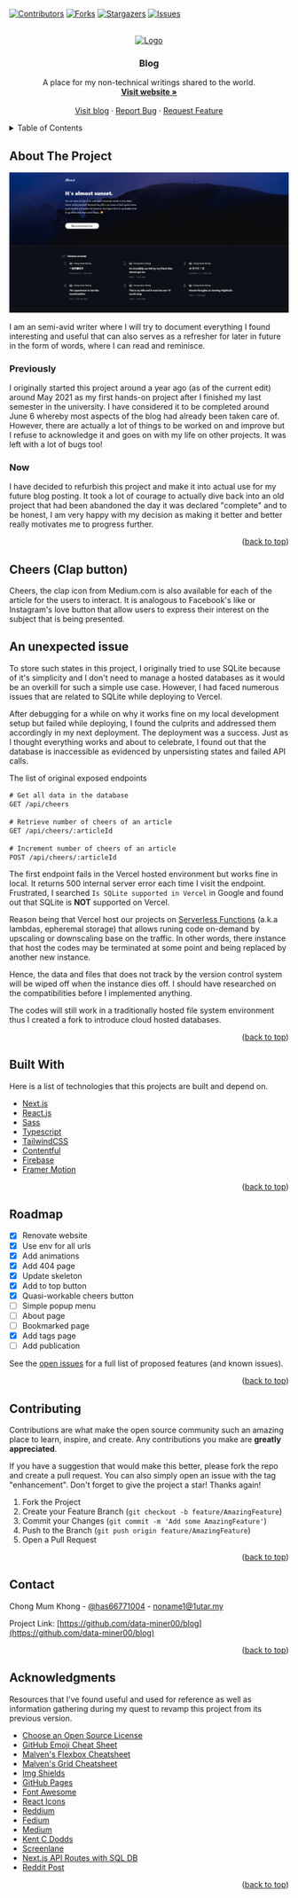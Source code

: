 <div id="top"></div>

<!-- PROJECT SHIELDS -->

[![Contributors][contributors-shield]][contributors-url]
[![Forks][forks-shield]][forks-url]
[![Stargazers][stars-shield]][stars-url]
[![Issues][issues-shield]][issues-url]

<!-- PROJECT LOGO -->
<br />
<div align="center">
  <a href="https://github.com/data-miner00/blog">
    <img src="https://static.wikia.nocookie.net/diarchy-mapping/images/a/a4/Bloby.png/revision/latest?cb=20200514073822" alt="Logo" width="80" height="80">
  </a>

  <h3 align="center">Blog</h3>

  <p align="center">
    A place for my non-technical writings shared to the world.
    <br />
    <a href="https://blog.mumk.dev"><strong>Visit website »</strong></a>
    <br />
    <br />
    <a href="https://blog.mumk.dev">Visit blog</a>
    ·
    <a href="https://github.com/data-miner00/blog/issues">Report Bug</a>
    ·
    <a href="https://github.com/data-miner00/blog/issues">Request Feature</a>
  </p>
</div>

<!-- TABLE OF CONTENTS -->
<details>
  <summary>Table of Contents</summary>
  <ol>
    <li>
      <a href="#about-the-project">About The Project</a>
      <ul>
        <li><a href="#previously">Previously</a></li>
        <li><a href="#now">Now</a></li>
        <li><a href="#built-with">Built With</a></li>
      </ul>
    </li>
    <li><a href="#roadmap">Roadmap</a></li>
    <li><a href="#contributing">Contributing</a></li>
    <li><a href="#contact">Contact</a></li>
    <li><a href="#acknowledgments">Acknowledgments</a></li>
  </ol>
</details>

<!-- ABOUT THE PROJECT -->

## About The Project

![Website screenshot][website-screenshot]

I am an semi-avid writer where I will try to document everything I found interesting and useful that can also serves as a refresher for later in future in the form of words, where I can read and reminisce.

### Previously

I originally started this project around a year ago (as of the current edit) around May 2021 as my first hands-on project after I finished my last semester in the university. I have considered it to be completed around June 6 whereby most aspects of the blog had already been taken care of. However, there are actually a lot of things to be worked on and improve but I refuse to acknowledge it and goes on with my life on other projects. It was left with a lot of bugs too!

### Now

I have decided to refurbish this project and make it into actual use for my future blog posting. It took a lot of courage to actually dive back into an old project that had been abandoned the day it was declared "complete" and to be honest, I am very happy with my decision as making it better and better really motivates me to progress further.

<p align="right">(<a href="#top">back to top</a>)</p>

## Cheers (Clap button)

Cheers, the clap icon from Medium.com is also available for each of the article for the users to interact. It is analogous to Facebook's like or Instagram's love button that allow users to express their interest on the subject that is being presented.

## An unexpected issue

To store such states in this project, I originally tried to use SQLite because of it's simplicity and I don't need to manage a hosted databases as it would be an overkill for such a simple use case. However, I had faced numerous issues that are related to SQLite while deploying to Vercel.

After debugging for a while on why it works fine on my local development setup but failed while deploying, I found the culprits and addressed them accordingly in my next deployment. The deployment was a success. Just as I thought everything works and about to celebrate, I found out that the database is inaccessible as evidenced by unpersisting states and failed API calls.

The list of original exposed endpoints

```
# Get all data in the database
GET /api/cheers

# Retrieve number of cheers of an article
GET /api/cheers/:articleId

# Increment number of cheers of an article
POST /api/cheers/:articleId
```

The first endpoint fails in the Vercel hosted environment but works fine in local. It returns 500 internal server error each time I visit the endpoint. Frustrated, I searched `Is SQLite supported in Vercel` in Google and found out that SQLite is **NOT** supported on Vercel.

Reason being that Vercel host our projects on [Serverless Functions](https://vercel.com/docs/concepts/functions/serverless-functions) (a.k.a lambdas, epheremal storage) that allows runing code on-demand by upscaling or downscaling base on the traffic. In other words, there instance that host the codes may be terminated at some point and being replaced by another new instance.

Hence, the data and files that does not track by the version control system will be wiped off when the instance dies off. I should have researched on the compatibilities before I implemented anything.

The codes will still work in a traditionally hosted file system environment thus I created a fork to introduce cloud hosted databases.

<p align="right">(<a href="#top">back to top</a>)</p>

## Built With

Here is a list of technologies that this projects are built and depend on.

- [Next.js](https://nextjs.org/)
- [React.js](https://reactjs.org/)
- [Sass](https://sass-lang.com/)
- [Typescript](https://www.typescriptlang.org/)
- [TailwindCSS](https://tailwindcss.com/)
- [Contentful](https://www.contentful.com)
- [Firebase](https://firebase.google.com/)
- [Framer Motion](https://www.framer.com/motion/)

<p align="right">(<a href="#top">back to top</a>)</p>

<!-- ROADMAP -->

## Roadmap

- [x] Renovate website
- [x] Use env for all urls
- [x] Add animations
- [x] Add 404 page
- [x] Update skeleton
- [x] Add to top button
- [x] Quasi-workable cheers button
- [ ] Simple popup menu
- [ ] About page
- [ ] Bookmarked page
- [x] Add tags page
- [ ] Add publication

See the [open issues](https://github.com/data-miner00/blog/issues) for a full list of proposed features (and known issues).

<p align="right">(<a href="#top">back to top</a>)</p>

<!-- CONTRIBUTING -->

## Contributing

Contributions are what make the open source community such an amazing place to learn, inspire, and create. Any contributions you make are **greatly appreciated**.

If you have a suggestion that would make this better, please fork the repo and create a pull request. You can also simply open an issue with the tag "enhancement".
Don't forget to give the project a star! Thanks again!

1. Fork the Project
2. Create your Feature Branch (`git checkout -b feature/AmazingFeature`)
3. Commit your Changes (`git commit -m 'Add some AmazingFeature'`)
4. Push to the Branch (`git push origin feature/AmazingFeature`)
5. Open a Pull Request

<p align="right">(<a href="#top">back to top</a>)</p>

<!-- CONTACT -->

## Contact

Chong Mum Khong - [@has66771004](https://twitter.com/has66771004) - noname1@1utar.my

Project Link: [https://github.com/data-miner00/blog](https://github.com/data-miner00/blog)

<p align="right">(<a href="#top">back to top</a>)</p>

<!-- ACKNOWLEDGMENTS -->

## Acknowledgments

Resources that I've found useful and used for reference as well as information gathering during my quest to revamp this project from its previous version.

- [Choose an Open Source License](https://choosealicense.com)
- [GitHub Emoji Cheat Sheet](https://www.webpagefx.com/tools/emoji-cheat-sheet)
- [Malven's Flexbox Cheatsheet](https://flexbox.malven.co/)
- [Malven's Grid Cheatsheet](https://grid.malven.co/)
- [Img Shields](https://shields.io)
- [GitHub Pages](https://pages.github.com)
- [Font Awesome](https://fontawesome.com)
- [React Icons](https://react-icons.github.io/react-icons/search)
- [Reddium](https://reddium.vercel.app/)
- [Fedium](https://fedium.herokuapp.com/)
- [Medium](https://medium.com/)
- [Kent C Dodds](https://kentcdodds.com/links)
- [Screenlane](https://screenlane.com/screen/medium-web-app-230/)
- [Next.js API Routes with SQL DB](https://www.youtube.com/watch?v=PxiQDo0CmDE)
- [Reddit Post](https://www.reddit.com/r/nextjs/comments/mrmk5j/vercel_cant_open_sqlite_database_during_production/)

<p align="right">(<a href="#top">back to top</a>)</p>

<!-- MARKDOWN LINKS & IMAGES -->

[contributors-shield]: https://img.shields.io/github/contributors/data-miner00/blog.svg?style=for-the-badge
[contributors-url]: https://github.com/data-miner00/blog/graphs/contributors
[forks-shield]: https://img.shields.io/github/forks/data-miner00/blog.svg?style=for-the-badge
[forks-url]: https://github.com/data-miner00/blog/network/members
[stars-shield]: https://img.shields.io/github/stars/data-miner00/blog.svg?style=for-the-badge
[stars-url]: https://github.com/data-miner00/blog/stargazers
[issues-shield]: https://img.shields.io/github/issues/data-miner00/blog.svg?style=for-the-badge
[issues-url]: https://github.com/data-miner00/blog/issues
[website-screenshot]: images/screenshot.png
